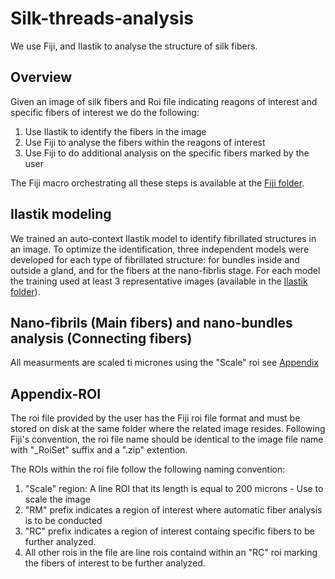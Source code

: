 # Silk-threads-analysis
We use Fiji, and Ilastik to analyse the structure of silk fibers.
## Overview
Given an image of silk fibers and Roi file indicating reagons of interest and specific fibers of interest we do the following:
1. Use Ilastik to identify the fibers in the image
2. Use Fiji to analyse the fibers within the reagons of interest
3. Use Fiji to do additional analysis on the specific fibers marked by the user

The Fiji macro orchestrating all these steps is available at the [Fiji folder](../../tree/main/Fiji).
## Ilastik modeling
We trained an auto-context Ilastik model to identify fibrillated structures in an image. To optimize the identification, three independent models were developed for each type of fibrillated structure: for bundles inside and outside a gland, and for the fibers at the nano-fibrlis stage. For each model the training used at least 3 representative images (available in the [Ilastik folder](../../tree/main/Ilastik)).
## Nano-fibrils (Main fibers) and nano-bundles analysis (Connecting fibers)


All measurments are scaled ti micrones using the "Scale" roi see [Appendix](#Appendix-ROI)
## Appendix-ROI
The roi file provided by the user has the Fiji roi file format and must be stored on disk at the same folder where the related image resides. Following Fiji's convention, the roi file name should be identical to the image file name with "_RoiSet" suffix and a ".zip" extention.

The ROIs within the roi file follow the following naming convention:
1. "Scale" region: A line ROI that its length is equal to 200 microns - Use to scale the image
2. "RM" prefix indicates a region of interest where automatic fiber analysis is to be conducted
3. "RC" prefix indicates a region of interest containg specific fibers to be further analyzed.
4. All other rois in the file are line rois containd within an "RC" roi marking the fibers of interest to be further analyzed.
